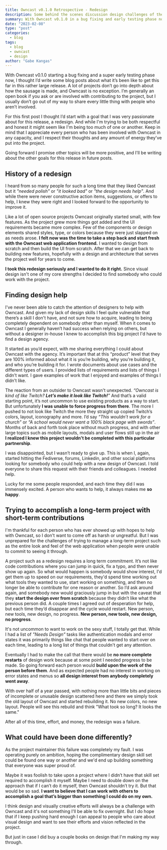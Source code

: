 ```yaml
---
title: Owncast v0.1.0 Retrospective - Redesign
description: Some behind the scenes discussion design challenges of the new release.
summary: With Owncast v0.1.0 in a bug fixing and early testing phase now, I thought I’d write some blog posts about what it’s been like to work on the project. A lot of projects don’t go into depth about how the sausage is made, but I still think people are interested in what’s going on even though they don't go out of their way to ask.
date: "2023-02-08"
type: "post"
categories:
  - blog
tags:
  - blog
  - owncast
  - design
author: "Gabe Kangas"
---
```


With Owncast v0.1.0 starting a bug fixing and a super early testing phase now, I thought I’d write some blog posts about what it’s been like to get this far in this rather large release. A lot of projects don’t go into depth about how the sausage is made, and Owncast is no exception. I’m generally an open book if you ask or are involved with contributing to the project, but I usually don’t go out of my way to share every little thing with people who aren’t involved.

For this first post I thought I’d start with a goal that I was very passionate about for this release, a redesign. And while I'm trying to be both respectful and honest it might seem like I'm being too much of one or another. Keep in mind that I appreciate every person who has been involved with Owncast in any capacity, and I respect their thoughts and any amount of energy they've put into the project.

Going forward I promise other topics will be more positive, and I'll be writing about the other goals for this release in future posts.

## History of a redesign

I heard from so many people for such a long time that they liked Owncast but it _"needed polish"_ or _"it looked bad"_ or _"the design needs help"_. And while there were never constructive action items, suggestions, or offers to help, I knew they were right and I looked forward to the opportunity to improve it.

Like a lot of open source projects Owncast originally started small, with few features. As the project grew more things got added and the UI requirements became more complex. Few of the components or design elements shared styles, type, or colors because they were just slapped on as needs arose. **I felt now was the time to take a step back and start fresh with the Owncast web application frontend.** I wanted to design from scratch and then build the UI from scratch. After that we can get back to building new features, hopefully with a design and architecture that serves the project well for years to come.

**I took this redesign seriously and I wanted to do it right.** Since visual design isn't one of my core strengths I decided to find somebody who could work with the project.

## Finding design help

I've never been able to catch the attention of designers to help with Owncast. And given my lack of design skills I feel quite vulnerable that there’s a skill I don't have, and not sure how to acquire, leading to being completely dependent on somebody other than myself. When it comes to Owncast I generally haven’t had success when relying on others, but without a designer in-house I knew to accomplish this big project I'd have to find a design agency.

It started as you’d expect, with me sharing everything I could about Owncast with the agency. It’s important that at this “product” level that they are 100% informed about what it is you’re building, why you’re building it, and who you’re building it for. I wrote documents about use cases and the different types of users. I provided lists of requirements and lists of things I didn’t want. I gave examples of work that I enjoyed and examples of things I didn’t like.

The reaction from an outsider to Owncast wasn't unexpected. _“Owncast is kind of like Twitch? **Let’s make it look like Twitch!**”_ And that’s a valid starting point, it’s not uncommon to use existing products as a way to start. But unfortunately **I was unable to force progress from there**. The more I pushed to not look like Twitch the more they straight up copied Twitch’s colors, layout, iconography and more. I’d say _“This wouldn’t work for a church”_ or _“A school would never want a 100% black page with swords”_. Months of back and forth took place without much progress, and with other large topics such as mobile layouts, modals and user flows still up in the air **I realized I knew this project wouldn't be completed with this particular partnership**.

I was disappointed, but I wasn’t ready to give up. This is when I, again, started hitting the Fediverse, forums, Linkedin, and other social platforms looking for somebody who could help with a new design of Owncast. I told everyone to share this request with their friends and colleagues. I needed help.

Lucky for me some people responded, and each time they did I was immensely excited. A person who wants to help, it always makes me **so happy**.

## Trying to accomplish a long-term project with short-term contributions

I'm thankful for each person who has ever showed up with hopes to help with Owncast, so I don't want to come off as harsh or ungreatful. But I was unprepared for the challenges of trying to manage a long-term project such as the entire look and feel of the web application when people were unable to commit to seeing it through.

A project such as a redesign requires a long term commitment. It’s not like code contributions where you can jump in quick, fix a typo, and then never show up again. So what would happen is somebody would show interest, I'd get them up to speed on our requirements, they'd spend time working out what tools they wanted to use, start working on something, and then no longer be able to contribute for one reason or another. So I’d ask around again, and somebody new would graciously jump in but with the caveat that they **start the design over from scratch** because they didn’t like what the previous person did. A couple times I agreed out of desperation for help, but each time they’d disappear and the cycle would restart. New person, new tools, new design, no progress. **New person, new tools, new design, no progress**.

It's not uncommon to want to work on the sexy stuff, I totally get that. While I had a list of _"Needs Design"_ tasks like authentication modals and error states it was primarily things like chat that people wanted to start over on each time, leading to a long list of things that couldn't get any attention.

Eventually I had to make the call that there would be **no more complete restarts** of design work because at some point I needed progress to be made. So going forward each person would **build upon the work of the person before them**. And as expected people had no interest in working on error states and menus so **all design interest from anybody completely went away**.

With over half of a year passed, with nothing more than little bits and pieces of incomplete or unusable design scattered here and there we simply took the old layout of Owncast and started rebuilding it. No new colors, no new layout. People will see this rebuild and think "What took so long? It looks the same."

After all of this time, effort, and money, the redesign was a failure.

## What could have been done differently?

As the project maintainer this failure was completely my fault. I was operating purely on ambition, hoping the complimentary design skill set could be found one way or another and we'd end up building something that everyone was super proud of.

Maybe it was foolish to take upon a project where I didn’t have that skill set required to accomplish it myself. Maybe I need to double down on the approach that if I can’t do it myself, then Owncast shouldn’t try it. But that would be so sad. **I want to believe that I can work with others to accomplish a goal that’s bigger than something I could do on my own.**

I think design and visually creative efforts will always be a challenge with Owncast and it's not something I'll be able to fix overnight. But I do hope that if I keep pushing hard enough I can appeal to people who care about visual design and want to see their efforts and vision reflected in the project.

But just in case I did buy a couple books on design that I'm making my way through.
